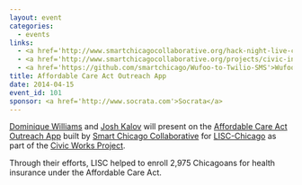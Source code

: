```yaml
---
layout: event
categories: 
  - events
links:
  - <a href='http://www.smartchicagocollaborative.org/hack-night-live-civic-works-projects-aca-outreach-app/'>Hack Night Live Civic Works Project's ACA Outreach App</a>
  - <a href='http://www.smartchicagocollaborative.org/projects/civic-innovation-in-chicago/affordable-care-act-outreach-app/'>Affordable Care Act Outreach App</a>
  - <a href='https://github.com/smartchicago/Wufoo-to-Twilio-SMS'>Wufoo-to-Twilio-SMS</a>
title: Affordable Care Act Outreach App
date: 2014-04-15
event_id: 101
sponsor: <a href='http://www.socrata.com'>Socrata</a>
---
```


<p><a href='https://www.linkedin.com/in/dominiquerwilliams'>Dominique Williams</a> and <a href='https://twitter.com/shua123'>Josh Kalov</a> will present on the <a href='http://www.smartchicagocollaborative.org/projects/civic-innovation-in-chicago/affordable-care-act-outreach-app/'>Affordable Care Act Outreach App</a> built by <a href='http://www.smartchicagocollaborative.org/'>Smart Chicago Collaborative</a> for <a href='http://www.lisc-chicago.org/index.html'>LISC-Chicago</a> as part of the <a href='http://www.smartchicagocollaborative.org/projects/civic-innovation-in-chicago/'>Civic Works Project</a>.</p><p>Through their efforts, LISC helped to enroll 2,975 Chicagoans for health insurance under the Affordable Care Act.</p>
